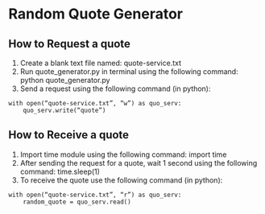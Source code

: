 Random Quote Generator
===

## How to Request a quote
  1.	Create a blank text file named: quote-service.txt
  2.	Run quote_generator.py in terminal using the following command: python quote_generator.py
  3.	Send a request using the following command (in python):

	with open(“quote-service.txt”, “w”) as quo_serv:
		quo_serv.write(“quote”)


## How to Receive a quote
  1.	Import time module using the following command: import time
  2.    After sending the request for a quote, wait 1 second using the following command: time.sleep(1)
  3.	To receive the quote use the following command (in python):

  	with open(“quote-service.txt”, “r”) as quo_serv:
  		random_quote = quo_serv.read()
